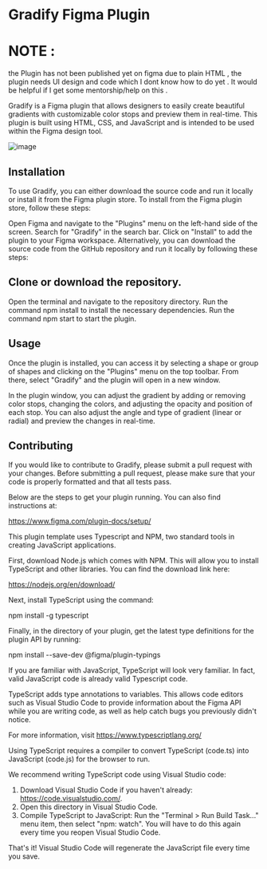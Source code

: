 
# Gradify Figma Plugin
# NOTE : 
the Plugin has not been published yet on figma due to plain HTML , the plugin needs UI design and code which I dont know how to do yet . It would be helpful if I get some mentorship/help on this .


Gradify is a Figma plugin that allows designers to easily create beautiful gradients with customizable color stops and preview them in real-time. This plugin is built using HTML, CSS, and JavaScript and is intended to be used within the Figma design tool.

![image](https://user-images.githubusercontent.com/93905743/225101176-2814a0f8-7197-4072-a135-813ef2d08905.png)

## Installation
To use Gradify, you can either download the source code and run it locally or install it from the Figma plugin store. To install from the Figma plugin store, follow these steps:

Open Figma and navigate to the "Plugins" menu on the left-hand side of the screen.
Search for "Gradify" in the search bar.
Click on "Install" to add the plugin to your Figma workspace.
Alternatively, you can download the source code from the GitHub repository and run it locally by following these steps:
## Clone or download the repository.
Open the terminal and navigate to the repository directory.
Run the command npm install to install the necessary dependencies.
Run the command npm start to start the plugin.

## Usage
Once the plugin is installed, you can access it by selecting a shape or group of shapes and clicking on the "Plugins" menu on the top toolbar. From there, select "Gradify" and the plugin will open in a new window.

In the plugin window, you can adjust the gradient by adding or removing color stops, changing the colors, and adjusting the opacity and position of each stop. You can also adjust the angle and type of gradient (linear or radial) and preview the changes in real-time.

## Contributing
If you would like to contribute to Gradify, please submit a pull request with your changes. Before submitting a pull request, please make sure that your code is properly formatted and that all tests pass.





Below are the steps to get your plugin running. You can also find instructions at:

  https://www.figma.com/plugin-docs/setup/

This plugin template uses Typescript and NPM, two standard tools in creating JavaScript applications.

First, download Node.js which comes with NPM. This will allow you to install TypeScript and other
libraries. You can find the download link here:

  https://nodejs.org/en/download/

Next, install TypeScript using the command:

  npm install -g typescript

Finally, in the directory of your plugin, get the latest type definitions for the plugin API by running:

  npm install --save-dev @figma/plugin-typings

If you are familiar with JavaScript, TypeScript will look very familiar. In fact, valid JavaScript code
is already valid Typescript code.

TypeScript adds type annotations to variables. This allows code editors such as Visual Studio Code
to provide information about the Figma API while you are writing code, as well as help catch bugs
you previously didn't notice.

For more information, visit https://www.typescriptlang.org/

Using TypeScript requires a compiler to convert TypeScript (code.ts) into JavaScript (code.js)
for the browser to run.

We recommend writing TypeScript code using Visual Studio code:

1. Download Visual Studio Code if you haven't already: https://code.visualstudio.com/.
2. Open this directory in Visual Studio Code.
3. Compile TypeScript to JavaScript: Run the "Terminal > Run Build Task..." menu item,
    then select "npm: watch". You will have to do this again every time
    you reopen Visual Studio Code.

That's it! Visual Studio Code will regenerate the JavaScript file every time you save.

